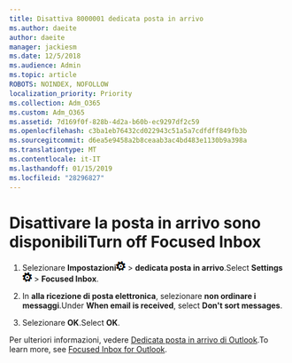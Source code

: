 ```yaml
---
title: Disattiva 8000001 dedicata posta in arrivo
ms.author: daeite
author: daeite
manager: jackiesm
ms.date: 12/5/2018
ms.audience: Admin
ms.topic: article
ROBOTS: NOINDEX, NOFOLLOW
localization_priority: Priority
ms.collection: Adm_O365
ms.custom: Adm_O365
ms.assetid: 7d169f0f-828b-4d2a-b60b-ec9297df2c59
ms.openlocfilehash: c3ba1eb76432cd022943c51a5a7cdfdff849fb3b
ms.sourcegitcommit: d6ea5e9458a2b8ceaab3ac4bd483e1130b9a398a
ms.translationtype: MT
ms.contentlocale: it-IT
ms.lasthandoff: 01/15/2019
ms.locfileid: "28296827"
---
```

# <a name="turn-off-focused-inbox"></a><span data-ttu-id="25671-102">Disattivare la posta in arrivo sono disponibili</span><span class="sxs-lookup"><span data-stu-id="25671-102">Turn off Focused Inbox</span></span>

1. <span data-ttu-id="25671-103">Selezionare **Impostazioni**![impostazioni](media/f4b2e798-fff1-4a14-931f-5677a4543b58.png) \> **dedicata posta in arrivo**.</span><span class="sxs-lookup"><span data-stu-id="25671-103">Select **Settings**![Settings](media/f4b2e798-fff1-4a14-931f-5677a4543b58.png) \> **Focused Inbox**.</span></span>
    
2. <span data-ttu-id="25671-104">In **alla ricezione di posta elettronica**, selezionare **non ordinare i messaggi**.</span><span class="sxs-lookup"><span data-stu-id="25671-104">Under **When email is received**, select **Don't sort messages**.</span></span>
    
3. <span data-ttu-id="25671-105">Selezionare **OK**.</span><span class="sxs-lookup"><span data-stu-id="25671-105">Select **OK**.</span></span>
    
<span data-ttu-id="25671-106">Per ulteriori informazioni, vedere [Dedicata posta in arrivo di Outlook](https://go.microsoft.com/fwlink/p/?linkid=873108).</span><span class="sxs-lookup"><span data-stu-id="25671-106">To learn more, see [Focused Inbox for Outlook](https://go.microsoft.com/fwlink/p/?linkid=873108).</span></span>
  

